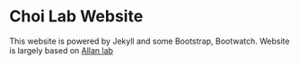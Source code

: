 # Choi Lab Website

This website is powered by Jekyll and some Bootstrap, Bootwatch. Website is largely based on [Allan lab](https://github.com/mpa139/allanlab)
